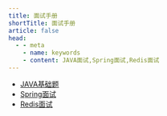 ```yaml
---
title: 面试手册
shortTitle: 面试手册
article: false
head:
  - - meta
    - name: keywords
    - content: JAVA面试,Spring面试,Redis面试
---
```



* [JAVA基础题](./interview-java.md)
* [Spring面试](./interview-spring.md)
* [Redis面试](./interview-redis.md)
